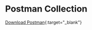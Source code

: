 ---
---

<div class="card--markdown">

# Postman Collection

[Download Postman](http://api-docs.beyondshop.cloud/beyond-rest-api-public.json){:target="_blank"}

</div>
